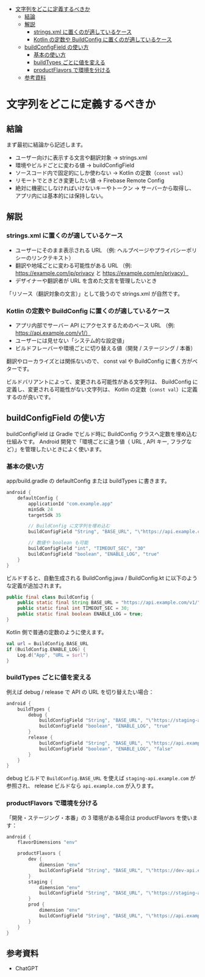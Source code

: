 - [文字列をどこに定義するべきか](#文字列をどこに定義するべきか)
  - [結論](#結論)
  - [解説](#解説)
    - [strings.xml に置くのが適しているケース](#stringsxml-に置くのが適しているケース)
    - [Kotlin の定数や BuildConfig に置くのが適しているケース](#kotlin-の定数や-buildconfig-に置くのが適しているケース)
  - [buildConfigField の使い方](#buildconfigfield-の使い方)
    - [基本の使い方](#基本の使い方)
    - [buildTypes ごとに値を変える](#buildtypes-ごとに値を変える)
    - [productFlavors で環境を分ける](#productflavors-で環境を分ける)
  - [参考資料](#参考資料)


# 文字列をどこに定義するべきか

## 結論

まず最初に結論から記述します。

- ユーザー向けに表示する文言や翻訳対象 → strings.xml
- 環境やビルドごとに変わる値 → buildConfigField
- ソースコード内で固定的にしか使わない → Kotlin の定数（`const val`）
- リモートでときどき変更したい値 → Firebase Remote Config
- 絶対に機密にしなければいけないキーやトークン → サーバーから取得し、アプリ内には基本的には保持しない。


## 解説

### strings.xml に置くのが適しているケース

- ユーザーにそのまま表示される URL
（例: ヘルプページやプライバシーポリシーのリンクテキスト）
- 翻訳や地域ごとに変わる可能性がある URL
（例: https://example.com/jp/privacy と https://example.com/en/privacy）
- デザイナーや翻訳者が URL を含めた文言を管理したいとき

「リソース（翻訳対象の文言）」として扱うので strings.xml が自然です。


### Kotlin の定数や BuildConfig に置くのが適しているケース

- アプリ内部でサーバー API にアクセスするためのベース URL
（例: https://api.example.com/v1/）
- ユーザーには見せない「システム的な設定値」
- ビルドフレーバーや環境ごとに切り替える値（開発 / ステージング / 本番）

翻訳やローカライズとは関係ないので、 const val や BuildConfig に書く方がベターです。

ビルドバリアントによって、変更される可能性がある文字列は、 BuildConfig に定義し、変更される可能性がない文字列は、 Kotlin の定数（`const val`）に定義するのが良いです。


## buildConfigField の使い方

buildConfigField は Gradle でビルド時に BuildConfig クラスへ定数を埋め込む仕組みです。 Android 開発で「環境ごとに違う値（ URL , API キー, フラグなど）」を管理したいときによく使います。


### 基本の使い方

app/build.gradle の defaultConfig または buildTypes に書きます。

```gradle
android {
    defaultConfig {
        applicationId "com.example.app"
        minSdk 24
        targetSdk 35

        // BuildConfig に文字列を埋め込む
        buildConfigField "String", "BASE_URL", "\"https://api.example.com/v1/\""

        // 数値や boolean も可能
        buildConfigField "int", "TIMEOUT_SEC", "30"
        buildConfigField "boolean", "ENABLE_LOG", "true"
    }
}
```

ビルドすると、自動生成される BuildConfig.java / BuildConfig.kt に以下のような定義が追加されます。

```java
public final class BuildConfig {
    public static final String BASE_URL = "https://api.example.com/v1/";
    public static final int TIMEOUT_SEC = 30;
    public static final boolean ENABLE_LOG = true;
}
```

Kotlin 側で普通の定数のように使えます。

```kotlin
val url = BuildConfig.BASE_URL
if (BuildConfig.ENABLE_LOG) {
    Log.d("App", "URL = $url")
}
```


### buildTypes ごとに値を変える

例えば debug / release で API の URL を切り替えたい場合：

```gradle
android {
    buildTypes {
        debug {
            buildConfigField "String", "BASE_URL", "\"https://staging-api.example.com/\""
            buildConfigField "boolean", "ENABLE_LOG", "true"
        }
        release {
            buildConfigField "String", "BASE_URL", "\"https://api.example.com/\""
            buildConfigField "boolean", "ENABLE_LOG", "false"
        }
    }
}
```

debug ビルドで `BuildConfig.BASE_URL` を使えば `staging-api.example.com` が参照され、 release ビルドなら `api.example.com` が入ります。


### productFlavors で環境を分ける

「開発・ステージング・本番」の 3 環境がある場合は productFlavors を使います：

```gradle
android {
    flavorDimensions "env"

    productFlavors {
        dev {
            dimension "env"
            buildConfigField "String", "BASE_URL", "\"https://dev-api.example.com/\""
        }
        staging {
            dimension "env"
            buildConfigField "String", "BASE_URL", "\"https://staging-api.example.com/\""
        }
        prod {
            dimension "env"
            buildConfigField "String", "BASE_URL", "\"https://api.example.com/\""
        }
    }
}
```



## 参考資料

- ChatGPT


